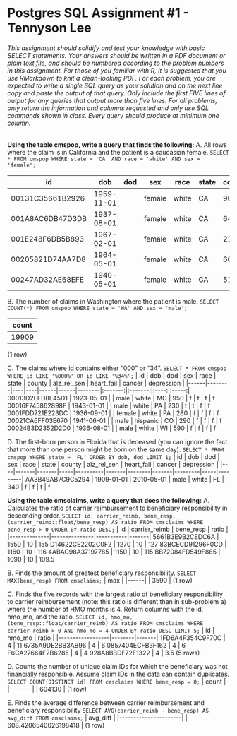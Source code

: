 # Postgres SQL Assignment #1 - Tennyson Lee
###### This assignment should solidify and test your knowledge with basic SELECT statements. Your answers should be written in a PDF document or plain text file, and should be numbered according to the problem numbers in this assignment. For those of you familiar with R, it is suggested that you use RMarkdown to knit a clean-looking PDF. For each problem, you are expected to write a single SQL query as your solution and on the next line copy and paste the output of that query. Only include the first FIVE lines of output for any queries that output more than five lines. For all problems, only return the information and columns requested and only use SQL commands shown in class. Every query should produce at minimum one column.

**Using the table cmspop, write a query that finds the following:**
A.	All rows where the claim is in California and the patient is a caucasian female.
`SELECT * FROM cmspop WHERE state = 'CA' AND race = 'white' AND sex = 'female';`

| id | dob |    dod     |  sex   | race  | state | county | alz_rel_sen | heart_fail | cancer | depression |
|-----|----|------|----|-----|------|-------|:-------:|:---------:|:--------:|:------------:|
 00131C35661B2926 | 1959-11-01 |            | female | white | CA    |     90 | f           | t          | t      | t
 001A8AC6DB47D3DB | 1937-08-01 |            | female | white | CA    |    640 | f           | f          | f      | f
 001E248F6DB5B893 | 1967-02-01 |            | female | white | CA    |    210 | f           | f          | f      | f
 00205821D74AA7D8 | 1964-05-01 |            | female | white | CA    |    660 | t           | t          | t      | f
 00247AD32AE68EFE | 1940-05-01 |            | female | white | CA    |    510 | f           | f          | f      | f

B.	The number of claims in Washington where the patient is male.
`SELECT COUNT(*) FROM cmspop WHERE state = 'WA' AND sex = 'male';`

|count |
|-------|
|19909| 
(1 row)

C.	The claims where id contains either “000” or “34”.
`SELECT * FROM cmspop WHERE id LIKE '%000%' OR id LIKE '%34%';`
|  id  |    dob     |    dod     |  sex   |   race   | state | county | alz_rel_sen | heart_fail | cancer | depression |
|------|--------|----|----|------|------|--------|:-------:|:-------:|:----:|:-----:|
 00013D2EFD8E45D1 | 1923-05-01 |            | male   | white    | MO    |    950 | f           | t          | f      | f
 00016F745862898F | 1943-01-01 |            | male   | white    | PA    |    230 | t           | t          | f      | f
 0001FDD721E223DC | 1936-09-01 |            | female | white    | PA    |    280 | f           | f          | f      | f
 00021CA6FF03E670 | 1941-06-01 |            | male   | hispanic | CO    |    290 | f           | f          | f      | f
 00024B3D2352D2D0 | 1936-08-01 |            | male   | white    | WI    |    590 | f           | f          | f      | f


D.	The first-born person in Florida that is deceased (you can ignore the fact that more than one person might be born on the same day).
`SELECT * FROM cmspop WHERE state = 'FL' ORDER BY dob, dod LIMIT 1;`
| id |    dob     |    dod     |  sex   |   race   | state | county | alz_rel_sen | heart_fail | cancer | depression |
|----|-------|-------|-----|----------|-------|--------|-------|---------|-----|---------|
 AA3B49AB7C9C5294 | 1909-01-01 | 2010-05-01 | male   | white    | FL    |    340 | f           | f          | f      | f



**Using the table cmsclaims, write a query that does the following:**
A.	Calculates the ratio of carrier reimbursement to beneficiary responsibility in descending order.
`SELECT id, carrier_reimb, bene_resp, (carrier_reimb::float/bene_resp) AS ratio FROM cmsclaims WHERE bene_resp > 0 ORDER BY ratio DESC;`
|    id        | carrier_reimb | bene_resp | ratio |
|--------------|---------------|-----------|-------|
 5661B3E9B2CEDC6A |          1550 |        10 |   155
 D14622CE2202C0F2 |          1270 |        10 |   127
 83BCECD91296F0CD |          1160 |        10 |   116
 4ABAC98A37197785 |          1150 |        10 |   115
 BB72084FD549F885 |          1090 |        10 |   109.5


B.	Finds the amount of greatest beneficiary responsibility.
`SELECT MAX(bene_resp) FROM cmsclaims;`
| max  |
|------|
| 3590 |
(1 row)

C.	Finds the five records with the largest ratio of beneficiary responsibility to carrier reimbursement (note: this ratio is different than in sub-problem a) where the number of HMO months is 4. Return columns with the id, hmo_mo, and the ratio.
`SELECT id, hmo_mo, (bene_resp::float/carrier_reimb) AS ratio FROM cmsclaims WHERE carrier_reimb > 0 AND hmo_mo = 4 ORDER BY ratio DESC LIMIT 5;`
|        id        | hmo_mo | ratio |
|------------------|--------|-------|
 1FD6A4F354C9F70C |      4 |    11
 6735A9DE2BB3AB96 |      4 |     6
 0857404ECFB3F162 |      4 |     6
 F6CA27664F2B6285 |      4 |     4
 928A8BBDF72F1322 |      4 |     3.5
(5 rows)

D.	Counts the number of unique claim IDs for which the beneficiary was not financially responsible. Assume claim IDs in the data can contain duplicates.
`SELECT COUNT(DISTINCT id) FROM cmsclaims WHERE bene_resp = 0;`
| count  |
|--------|
| 604130 |
(1 row)

E.	Finds the average difference between carrier reimbursement and beneficiary responsibility
`SELECT AVG(carrier_reimb - bene_resp) AS avg_diff FROM cmsclaims;`
|       avg_diff       |
|----------------------|
| 608.4206540026198418 |
(1 row)

